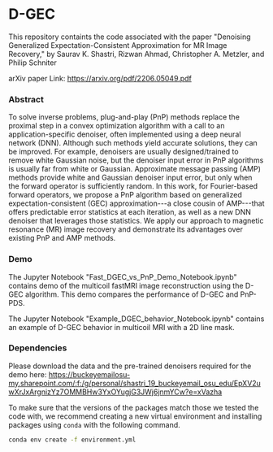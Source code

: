 # D-GEC

This repository containts the code associated with the paper "Denoising Generalized Expectation-Consistent Approximation for MR Image Recovery," by Saurav K. Shastri, Rizwan Ahmad, Christopher A. Metzler, and Philip Schniter

arXiv paper Link: https://arxiv.org/pdf/2206.05049.pdf

### Abstract

To solve inverse problems, plug-and-play (PnP) methods replace the proximal step in a convex optimization algorithm with a call to an application-specific denoiser, often implemented using a deep neural network (DNN).  Although such methods yield accurate solutions, they can be improved.  For example, denoisers are usually designed/trained to remove white Gaussian noise, but the denoiser input error in PnP algorithms is usually far from white or Gaussian.  Approximate message passing (AMP) methods provide white and Gaussian denoiser input error, but only when the forward operator is sufficiently random.  In this work, for Fourier-based forward operators, we propose a PnP algorithm based on generalized expectation-consistent (GEC) approximation---a close cousin of AMP---that offers predictable error statistics at each iteration, as well as a new DNN denoiser that leverages those statistics.  We apply our approach to magnetic resonance (MR) image recovery and demonstrate its advantages over existing PnP and AMP methods. 

### Demo
The Jupyter Notebook "Fast_DGEC_vs_PnP_Demo_Notebook.ipynb" contains demo of the multicoil fastMRI image reconstruction using the D-GEC algorithm. This demo compares the performance of D-GEC and PnP-PDS. 

The Jupyter Notebook "Example_DGEC_behavior_Notebook.ipynb" contains an example of D-GEC behavior in multicoil MRI with a 2D line mask.

### Dependencies

Please download the data and the pre-trained denoisers required for the demo here: https://buckeyemailosu-my.sharepoint.com/:f:/g/personal/shastri_19_buckeyemail_osu_edu/EpXV2uwXrJxArgnizYz7OMMBHw3YxOYugjG3JWj6jnmYCw?e=xVazha

To make sure that the versions of the packages match those we tested the code with, we recommend creating a new virtual environment and installing packages using `conda` with the following command.

```bash
conda env create -f environment.yml
```


